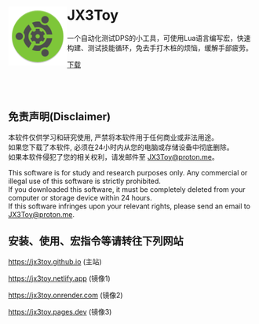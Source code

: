 <div>
  <img width="120" height="120" align="left" src="https://raw.githubusercontent.com/JX3Toy/JX3Toy/main/readme.svg" alt="JX3Toy"/>
  <h1>JX3Toy</h1>
  <p>一个自动化测试DPS的小工具，可使用Lua语言编写宏，快速构建、测试技能循环，免去手打木桩的烦恼，缓解手部疲劳。</p>
  <a href="/JX3Toy/JX3Toy/raw/main/JX3Toy.zip">下载</a>
</div>

<br>
<br>
<br>

## 免责声明(Disclaimer)
本软件仅供学习和研究使用, 严禁将本软件用于任何商业或非法用途。  
如果您下载了本软件, 必须在24小时内从您的电脑或存储设备中彻底删除。  
如果本软件侵犯了您的相关权利，请发邮件至 <JX3Toy@proton.me>。  

This software is for study and research purposes only. Any commercial or illegal use of this software is strictly prohibited.  
If you downloaded this software, it must be completely deleted from your computer or storage device within 24 hours.  
If this software infringes upon your relevant rights, please send an email to <JX3Toy@proton.me>.  

## 安装、使用、宏指令等请转往下列网站

<https://jx3toy.github.io> (主站)

<https://jx3toy.netlify.app> (镜像1)

<https://jx3toy.onrender.com> (镜像2)

<https://jx3toy.pages.dev> (镜像3)
